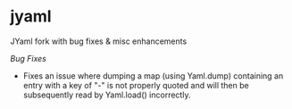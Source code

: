 # jyaml
JYaml fork with bug fixes &amp; misc enhancements

*Bug Fixes*

- Fixes an issue where dumping a map (using Yaml.dump) containing an entry with a key of "-" is not properly quoted and will then be subsequently read by Yaml.load() incorrectly.
